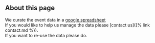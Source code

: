 ## About this page

We curate the event data in a [google spreadsheet](https://docs.google.com/spreadsheets/d/1-Eugy7Wfl0O2dSach2D2dOoE8JEW2tI3sqChuCvLUYg/edit?usp=sharing)<br>
If you would like to help us manage the data please [contact us]({% link contact.md %}).<br>
If you want to re-use the data please do.